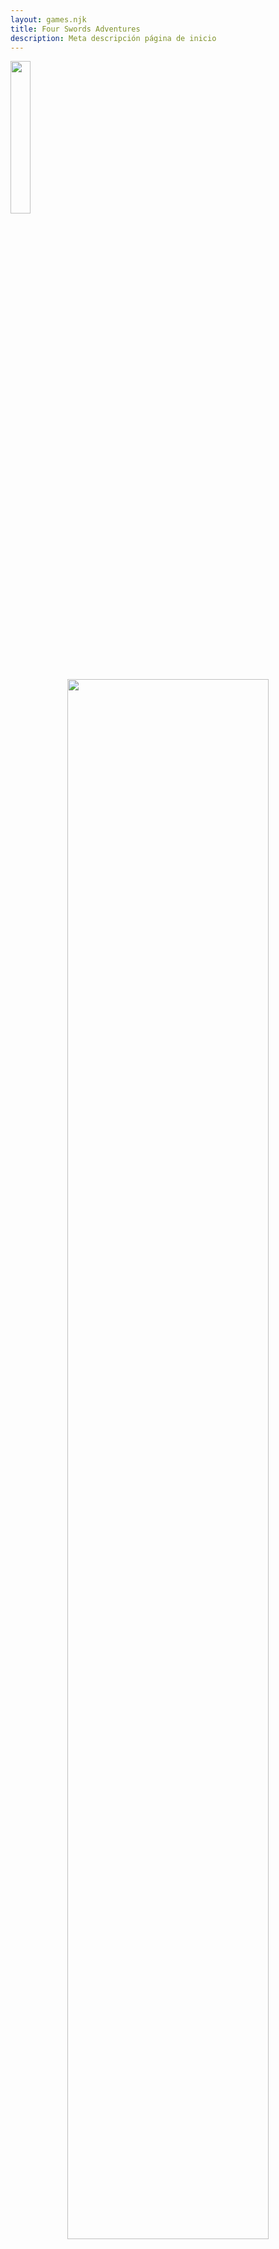 ```yaml
---
layout: games.njk
title: Four Swords Adventures 
description: Meta descripción página de inicio
---
```

</p>
<img width="25%" src="/img/FSA.png">
</p>

<center>
  <section class="row container-lg">
    <article class="col-12 col-md-6">
      <center><img width="80%" src="/img/Links_F.png" alt=""></center>
    </article>
    <article class="col-12 col-md-6">
      <p class="text-start">The Legend of Zelda: Four Swords Adventures es la undécima entrega principal de la serie The Legend of Zelda. Incorpora un estilo gráfico que combina Four Swords y A Link to the Past. Es el único título de Zelda para consola hasta la fecha que incorpora elementos multijugador en su campaña principal. Debido a sus elementos para un solo jugador, Four Swords Adventures es también el primer juego en la serie que permite a un solo jugador controlar más de un Link a la vez, y utiliza varios métodos para permitir al jugador aprovechar a los cuatro Links, como formaciones. Además, es el único título que divide ubicaciones y templos en etapas y niveles concisos y separados que pueden volver a jugarse incluso después de haberlos vencido una vez. El juego en sí, aunque una innovación en la jugabilidad de Zelda, está fuertemente inspirado en la música, los gráficos y los lugares de A Link to the Past.</p>
    </article>
    <article class="col-12">
      <h2>Historia</h2>
    </article>
    <article class="col-12 col-md-4">
      <p class=text-end>Una noche, una nube ominosa cubre Hyrule, sembrando el miedo entre la gente. La Princesa Zelda llama a su amigo de la infancia más confiable, Link. Quiere revisar la Espada Cuádruple, temiendo que el sello que encarceló al malvado hechicero del viento, Vaati, dentro de ella al final de Four Swords, podría haberse debilitado. Dentro del castillo se encuentran con las seis Doncellas reunidas, cuyo propósito es proteger Hyrule y el Santuario de la Espada Cuádruple. Con la ayuda de las doncellas, Zelda convoca un portal al santuario. Sin embargo, antes de tener la oportunidad de entrar, aparece una figura oscura que parece Link. El Link Oscuro sella a las seis doncellas y a Zelda en un cristal oscuro, antes de retirarse al portal que conduce al santuario. Link no tiene más opción que seguirlo. Al llegar al santuario, el Link Oscuro burla a Link para que saque la Espada Cuádruple, lo que hace que Link se divida en cuatro copias de sí mismo. De igual manera, se rompe el sello de Vaati, y avanza lentamente con una risa maníaca. Los cuatro Links no tienen la oportunidad de seguir al Link Oscuro antes de ser arrojados lejos de la escena por la magia de Vaati. Los cuatro Links son despertados por Kaepora Gaebora, quien les informa calmadamente de la situación y lo que deben hacer, que es primero rescatar a las seis doncellas. Link Sombra, como lo llama, ha propagado el caos en Hyrule, quemando aldeas y arrojándolas al mundo oscuro. Viajando por Hyrule, presencian el caos causado por Vaati y Link Sombra, y para liberar los sellos oscuros colocados por Vaati, los cuatro Links deben recolectar gemas de fuerza para potenciar adecuadamente las Cuatro Espadas y otorgarle el poder de repeler el mal. Después de rescatar a la Doncella Verde, ella les habla a los cuatro Links sobre las cuatro Joyas Reales que se necesitan para llegar al Reino de los Cielos, donde está siendo retenida Zelda. Estaban divididos entre cuatro Caballeros de Hyrule, conocidos por haber defendido valientemente a Hyrule, pero han desaparecido misteriosamente. Los cuatro Links eventualmente los encuentran, revelando que han sido maldecidos y arrojados al Mundo Oscuro. Se revela que el verdadero responsable de todo no es Vaati, sino alguien que lo está utilizando. Una vez que los cuatro Links llegan a la parte de Hyrule que ha sido transformada en el Mundo Oscuro, descubren por la Doncella Blanca que una vez hubo un Espejo Oscuro en el que fue sellada una antigua tribu. El espejo estaba siendo mantenido alejado del mundo en un "templo del bosque". Creen que el espejo es la fuente de los Links Sombra. También les llegan rumores del Rey de la Oscuridad llamado Ganon.</p>
    </article>
    <article class="col-12 col-md-4">
      <center><img width="75%" src="/img/Link_G.webp" alt=""></center>
      <center><img width="70%" src="/img/Link_P.png" alt=""></center>
      <center><img width="70%" src="/img/Link_B.png" alt=""></center>
      <center><img width="50%" src="/img/Link_R.png" alt=""></center>
    </article>
    <article class="col-12 col-md-4">
      <p>Al llegar al templo donde se guarda el espejo, su sospecha se confirma, ya que el Espejo ha sido robado. La doncella roja que se rescata allí revela que conoce a un hombre llamado Ganondorf de la tribu Gerudo, pero considera improbable que sea la causa de los eventos recientes. Viajando al desierto, descubren por la pacífica tribu Gerudo que Ganondorf recientemente desafió sus leyes y partió hacia las pirámides sagradas. Siguiendo sus pasos, se revela que Ganondorf había obtenido un poderoso arma antigua que lo convertiría en el Rey de la Oscuridad. Después de rescatar a todas las doncellas, Link se dirige hacia la ubicación de la Torre, que ha sido maldecida por el poder de la oscuridad, convirtiendo a Hyrule en Hyrule Congelado. Abriéndose paso a través de la tormenta de nieve, liberan al último Caballero, quien les dice que rescaten a Zelda y salven a Hyrule de la oscuridad, después de darles la última de las Joyas Reales. La Torre de los Vientos es convocada usando el poder de las joyas, dando al grupo entrada al Reino de los Cielos. Una vez que el grupo ha escalado la Torre, la Princesa Zelda es finalmente rescatada. En los Reinos de los Cielos, los cuatro Links tienen su batalla final con su siniestro doble, Link Sombra, mientras aseguran el Espejo Oscuro. La Princesa Zelda usa su poder para crear un puente arcoíris, permitiéndoles entrar en el Palacio de los Vientos. Dentro, se encuentran con Vaati, y después de una gran batalla, lo derrotan. Con Vaati derrotado, el Palacio de los Vientos comienza a derrumbarse, ya que dependía de su magia para mantenerse en el cielo. El grupo retrocede hacia la Torre de los Vientos. Una vez allí, escuchan la voz del culpable detrás de todo, Ganondorf, quien se burla de Vaati por intentar detenerlos. El grupo escapa del palacio y desciende por la Torre de los Vientos, que en este punto también ha comenzado a derrumbarse. Justo antes de llegar a la salida, el suelo bajo ellos se derrumba, y caen en una habitación oscura. Ganondorf aparece entonces como un parche de oscuridad. Zelda intenta sellarlo pero falla, y una vez más Zelda es tomada como prisionera. Adoptando la forma de un cerdo, comienza la batalla final entre los cuatro Links y Ganon. A mitad de la batalla, Zelda es liberada y juntos derrotan a Ganon. Con el poder combinado de las seis doncellas, Ganon es finalmente sellado en la Espada Cuádruple. Después del viaje, la Espada Cuádruple es puesta a descansar nuevamente en el Santuario de la Espada Cuádruple, y los cuatro Links se unen en un solo Link. Las seis doncellas y Zelda forman una barrera piramidal alrededor de la Espada para que nadie pueda tocarla nuevamente. Fuera del castillo, la celebración está en marcha, señalando la paz, y Link parece ser recibido por la multitud como un verdadero héroe.</p>
    </article>
    <article class="col-12">
      <h2>Linea de Tiempo</h2>
      <p class= text-center>Four Swords Adventures es el segundo de los tres juegos (y el tercero cronológicamente) en la llamada "Trilogía de Four Swords". Se asumió durante mucho tiempo que era una secuela directa de Four Swords, una razón siendo que la introducción de Four Swords Adventures no menciona por nombre al héroe de la historia de fondo de Four Swords, mientras que los héroes de Four Swords y Four Swords Adventures son ambos referidos como Link, dando la impresión de que los juegos presentan al mismo héroe. Sin embargo, la línea de tiempo oficial revelada en Hyrule Historia muestra que Four Swords Adventures tiene lugar mucho más tarde, cientos de años después de Twilight Princess en la "Línea Temporal Infantil". Hyrule Historia describe al Ganondorf de este juego como un Ganondorf diferente al que aparece en Ocarina of Time y Twilight Princess, habiendo sido reencarnado después de ser derrotado por el Héroe Elegido por los Dioses, similar a cómo han aparecido múltiples encarnaciones de Link y Zelda a lo largo de la serie The Legend of Zelda. También especifica que Dark Link fue creado en parte como una manifestación del odio del Ganondorf original.</p>
    </article>
  </section>
</center>

<div class="container">

</p>
<h2>Historia</h2>




</p>
<h2>Linea de Tiempo</h2>

</p>
</div>
